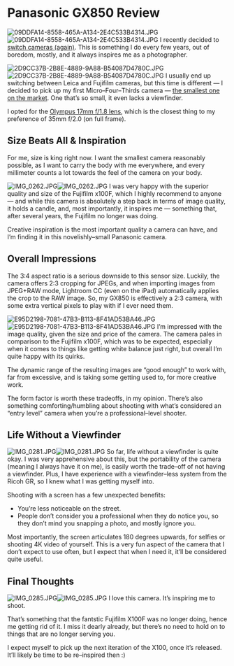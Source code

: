 # Panasonic GX850 Review

![09DDFA14-8558-465A-A134-2E4C533B4314.JPG](http://images.squarespace-cdn.com/content/v1/665498111876725f7613f1e6/1719666467921-GZ2WDJUX7H4KGNIJD1TY/19d69-bdad1-09ddfa14-8558-465a-a134-2e4c533b4314.jpg)![09DDFA14-8558-465A-A134-2E4C533B4314.JPG]()   I recently decided to [switch cameras (again)](http://journal.kennethreitz.org/entry/switching-cameras). This is something I do every few years, out of boredom, mostly, and it always inspires me as a photographer.


![2D9CC37B-2B8E-4889-9A88-B54087D4780C.JPG](http://images.squarespace-cdn.com/content/v1/665498111876725f7613f1e6/1719666463332-U95BO1C3SM2S89P5L1Q8/0d352-294c5-2d9cc37b-2b8e-4889-9a88-b54087d4780c.jpg)![2D9CC37B-2B8E-4889-9A88-B54087D4780C.JPG]()   I usually end up switching between Leica and Fujifilm cameras, but this time is different — I decided to pick up my first Micro–Four–Thirds camera — [the smallest one on the market](http://amzn.to/2FHEaeU). One that’s so small, it even lacks a viewfinder.

 I opted for the [Olympus 17mm f/1\.8 lens](http://amzn.to/2my1XF3), which is the closest thing to my preference of 35mm f/2\.0 (on full frame).  

 ## Size Beats All \& Inspiration

 For me, size is king right now. I want the smallest camera reasonably possible, as I want to carry the body with me everywhere, and every millimeter counts a lot towards the feel of the camera on your body.

![IMG_0262.JPG](http://images.squarespace-cdn.com/content/v1/665498111876725f7613f1e6/1719666465542-QJ3G2UA3BAJGWYYVK7V7/14771-25a32-img_0262.jpg)![IMG_0262.JPG]()   I was very happy with the superior quality and size of the Fujifilm x100F, which I highly recommend to anyone — and while this camera is absolutely a step back in terms of image quality, it holds a candle, and, most importantly, it inspires me — something that, after several years, the Fujifilm no longer was doing.

  Creative inspiration is the most important quality a camera can have, and I’m finding it in this novelishly–small Panasonic camera.

 ## Overall Impressions

 The 3:4 aspect ratio is a serious downside to this sensor size. Luckily, the camera offers 2:3 cropping for JPEGs, and when importing images from JPEG\+RAW mode, Lightroom CC (even on the iPad) automatically applies the crop to the RAW image. So, my GX850 is effectively a 2:3 camera, with some extra vertical pixels to play with if I ever need them.

![E95D2198-7081-47B3-B113-8F41AD53BA46.JPG](http://images.squarespace-cdn.com/content/v1/665498111876725f7613f1e6/1719666522313-TTRSOWKI76J8B8JNP0XB/e87d9-13131-e95d2198-7081-47b3-b113-8f41ad53ba46.jpg)![E95D2198-7081-47B3-B113-8F41AD53BA46.JPG]()   I’m impressed with the image quality, given the size and price of the camera. The camera pales in comparison to the Fujifilm x100F, which was to be expected, especially when it comes to things like getting white balance just right, but overall I’m quite happy with its quirks.

 The dynamic range of the resulting images are “good enough” to work with, far from excessive, and is taking some getting used to, for more creative work.

 The form factor is worth these tradeoffs, in my opinion. There’s also something comforting/humbling about shooting with what’s considered an “entry level” camera when you’re a professional–level shooter.

 ## Life Without a Viewfinder

![IMG_0281.JPG](http://images.squarespace-cdn.com/content/v1/665498111876725f7613f1e6/1719666480610-MII622WOQYLL0H4D13JU/4abb7-3d688-img_0281.jpg)![IMG_0281.JPG]()   So far, life without a viewfinder is quite okay. I was very apprehensive about this, but the portability of the camera (meaning I always have it on me), is easily worth the trade–off of not having a viewfinder. Plus, I have experience with a viewfinder–less system from the Ricoh GR, so I knew what I was getting myself into.

 Shooting with a screen has a few unexpected benefits:

 * You’re less noticeable on the street.
* People don’t consider you a professional when they do notice you, so they don’t mind you snapping a photo, and mostly ignore you.

 Most importantly, the screen articulates 180 degrees upwards, for selfies or shooting 4K video of yourself. This is a very fun aspect of the camera that I don’t expect to use often, but I expect that when I need it, it’ll be considered quite useful.

 ## Final Thoughts

![IMG_0285.JPG](http://images.squarespace-cdn.com/content/v1/665498111876725f7613f1e6/1719666459207-IAR6NYMQI7GBDVLDDDM8/00dac-cc391-img_0285.jpg)![IMG_0285.JPG]()   I love this camera. It’s inspiring me to shoot.

 That’s something that the fantstic Fujifilm X100F was no longer doing, hence me getting rid of it. I miss it dearly already, but there’s no need to hold on to things that are no longer serving you.

 I expect myself to pick up the next iteration of the X100, once it’s released. It’ll likely be time to be re–inspired then :)
